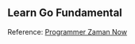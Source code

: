 ## Learn Go Fundamental

Reference: [Programmer Zaman Now](https://www.youtube.com/c/ProgrammerZamanNow)
